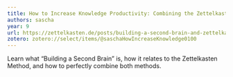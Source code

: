 ```yaml
---
title: How to Increase Knowledge Productivity: Combining the Zettelkasten Method and Building a Second Brain
authors: sascha
year: 9
url: https://zettelkasten.de/posts/building-a-second-brain-and-zettelkasten/
zotero: zotero://select/items/@saschaHowIncreaseKnowledge0100
---
```

Learn what “Building a Second Brain” is, how it relates to the Zettelkasten Method, and how to perfectly combine both methods.

